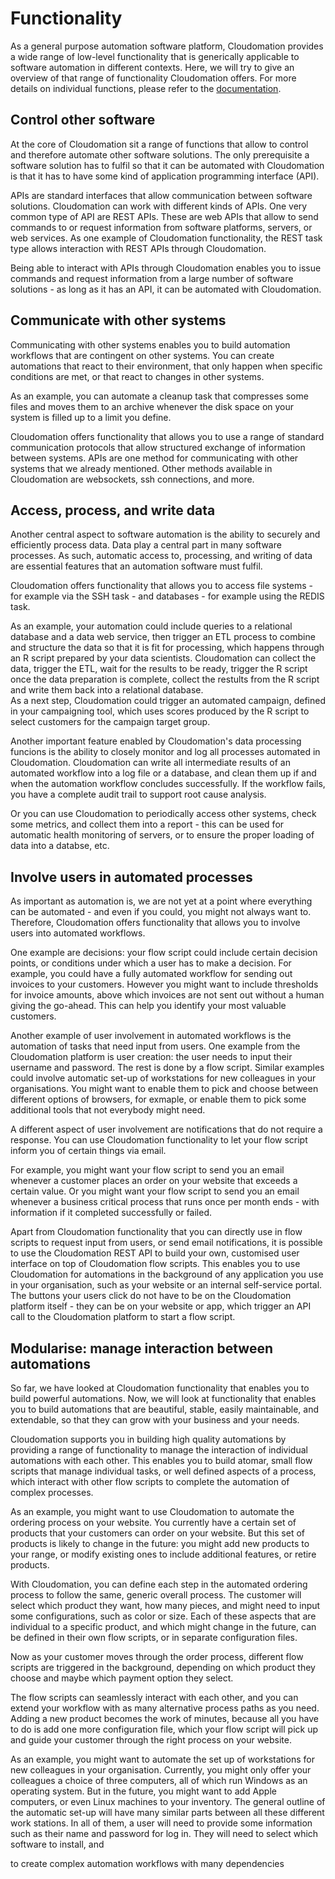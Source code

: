# Functionality

As a general purpose automation software platform, Cloudomation provides a wide range of low-level functionality that is generically applicable to software automation in different contexts. Here, we will try to give an overview of that range of functionality Cloudomation offers. For more details on individual functions, please refer to the [documentation](/documentation/Tutorial).

## Control other software
At the core of Cloudomation sit a range of functions that allow to control and therefore automate other software solutions. The only prerequisite a software solution has to fulfil so that it can be automated with Cloudomation is that it has to have some kind of application programming interface (API).  

APIs are standard interfaces that allow communication between software solutions. Cloudomation can work with different kinds of APIs. One very common type of API are REST APIs. These are web APIs that allow to send commands to or request information from software platforms, servers, or web services. As one example of Cloudomation functionality, the REST task type allows interaction with REST APIs through Cloudomation.

Being able to interact with APIs through Cloudomation enables you to issue commands and request information from a large number of software solutions - as long as it has an API, it can be automated with Cloudomation.

## Communicate with other systems
Communicating with other systems enables you to build automation workflows that are contingent on other systems. You can create automations that react to their environment, that only happen when specific conditions are met, or that react to changes in other systems.

As an example, you can automate a cleanup task that compresses some files and moves them to an archive whenever the disk space on your system is filled up to a limit you define.

Cloudomation offers functionality that allows you to use a range of standard communication protocols that allow structured exchange of information between systems. APIs are one method for communicating with other systems that we already mentioned. Other methods available in Cloudomation are websockets, ssh connections, and more.

## Access, process, and write data
Another central aspect to software automation is the ability to securely and efficiently process data.
Data play a central part in many software processes. As such, automatic access to, processing, and writing of data are essential features that an automation software must fulfil.

Cloudomation offers functionality that allows you to access file systems - for example via the SSH task - and databases - for example using the REDIS task.

As an example, your automation could include queries to a relational database and a data web service, then trigger an ETL process to combine and structure the data so that it is fit for processing, which happens through an R script prepared by your data scientists. Cloudomation can collect the data, trigger the ETL, wait for the results to be ready, trigger the R script once the data preparation is complete, collect the restults from the R script and write them back into a relational database.  
As a next step, Cloudomation could trigger an automated campaign, defined in your campaigning tool, which uses scores produced by the R script to select customers for the campaign target group.

Another important feature enabled by Cloudomation's data processing funcions is the ability to closely monitor and log all processes automated in Cloudomation. Cloudomation can write all intermediate results of an automated workflow into a log file or a database, and clean them up if and when the automation workflow concludes successfully. If the workflow fails, you have a complete audit trail to support root cause analysis.

Or you can use Cloudomation to periodically access other systems, check some metrics, and collect them into a report - this can be used for automatic health monitoring of servers, or to ensure the proper loading of data into a databse, etc.

## Involve users in automated processes
As important as automation is, we are not yet at a point where everything can be automated - and even if you could, you might not always want to. Therefore, Cloudomation offers functionality that allows you to involve users into automated workflows.

One example are decisions: your flow script could include certain decision points, or conditions under which a user has to make a decision. For example, you could have a fully automated workflow for sending out invoices to your customers. However you might want to include thresholds for invoice amounts, above which invoices are not sent out without a human giving the go-ahead. This can help you identify your most valuable customers.

Another example of user involvement in automated workflows is the automation of tasks that need input from users. One example from the Cloudomation platform is user creation: the user needs to input their username and password. The rest is done by a flow script. Similar examples could involve automatic set-up of workstations for new colleagues in your organisations. You might want to enable them to pick and choose between different options of browsers, for exmaple, or enable them to pick some additional tools that not everybody might need.

A different aspect of user involvement are notifications that do not require a response. You can use Cloudomation functionality to let your flow script inform you of certain things via email.

For example, you might want your flow script to send you an email whenever a customer places an order on your website that exceeds a certain value. Or you might want your flow script to send you an email whenever a business critical process that runs once per month ends - with information if it completed successfully or failed.

Apart from Cloudomation functionality that you can directly use in flow scripts to request input from users, or send email notifications, it is possible to use the Cloudomation REST API to build your own, customised user interface on top of Cloudomation flow scripts. This enables you to use Cloudomation for automations in the background of any application you use in your organisation, such as your website or an internal self-service portal. The buttons your users click do not have to be on the Cloudomation platform itself - they can be on your website or app, which trigger an API call to the Cloudomation platform to start a flow script.

## Modularise: manage interaction between automations
So far, we have looked at Cloudomation functionality that enables you to build powerful automations. Now, we will look at functionality that enables you to build automations that are beautiful, stable, easily maintainable, and extendable, so that they can grow with your business and your needs.

Cloudomation supports you in building high quality automations by providing a range of functionality to manage the interaction of individual automations with each other. This enables you to build atomar, small flow scripts that manage individual tasks, or well defined aspects of a process, which interact with other flow scripts to complete the automation of complex processes.

As an example, you might want to use Cloudomation to automate the ordering process on your website. You currently have a certain set of products that your customers can order on your website. But this set of products is likely to change in the future: you might add new products to your range, or modify existing ones to include additional features, or retire products.

With Cloudomation, you can define each step in the automated ordering process to follow the same, generic overall process. The customer will select which product they want, how many pieces, and might need to input some configurations, such as color or size. Each of these aspects that are individual to a specific product, and which might change in the future, can be defined in their own flow scripts, or in separate configuration files.

Now as your customer moves through the order process, different flow scripts are triggered in the background, depending on which product they choose and maybe which payment option they select.

The flow scripts can seamlessly interact with each other, and you can extend your workflow with as many alternative process paths as you need. Adding a new product becomes the work of minutes, because all you have to do is add one more configuration file, which your flow script will pick up and guide your customer through the right process on your website.


As an example, you might want to automate the set up of workstations for new colleagues in your organisation. Currently, you might only offer your colleagues a choice of three computers, all of which run Windows as an operating system. But in the future, you might want to add Apple computers, or even Linux machines to your inventory. The general outline of the automatic set-up will have many similar parts between all these different work stations. In all of them, a user will need to provide some information such as their name and password for log in. They will need to select which software to install, and




to create complex automation workflows with many dependencies
